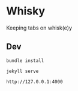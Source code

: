 # Whisky
Keeping tabs on whisk(e)y

## Dev
```
bundle install
```

```
jekyll serve
```

```
http://127.0.0.1:4000
```